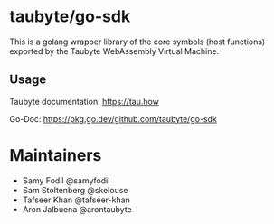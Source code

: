 # taubyte/go-sdk

This is a golang wrapper library of the core symbols (host functions) exported by the Taubyte WebAssembly Virtual Machine.

## Usage 

Taubyte documentation: https://tau.how

Go-Doc: https://pkg.go.dev/github.com/taubyte/go-sdk

# Maintainers
 - Samy Fodil @samyfodil
 - Sam Stoltenberg @skelouse
 - Tafseer Khan @tafseer-khan
 - Aron Jalbuena @arontaubyte
